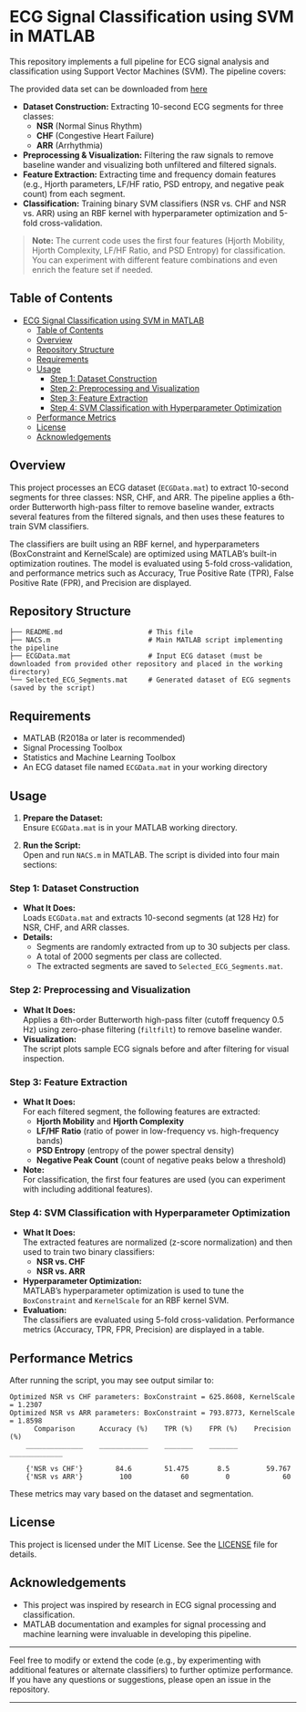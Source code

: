 # ECG Signal Classification using SVM in MATLAB

This repository implements a full pipeline for ECG signal analysis and classification using Support Vector Machines (SVM). The pipeline covers:

The provided data set can be downloaded from [here](https://github.com/mathworks/physionet_ECG_data)

- **Dataset Construction:** Extracting 10-second ECG segments for three classes:
  - **NSR** (Normal Sinus Rhythm)
  - **CHF** (Congestive Heart Failure)
  - **ARR** (Arrhythmia)
- **Preprocessing & Visualization:** Filtering the raw signals to remove baseline wander and visualizing both unfiltered and filtered signals.
- **Feature Extraction:** Extracting time and frequency domain features (e.g., Hjorth parameters, LF/HF ratio, PSD entropy, and negative peak count) from each segment.
- **Classification:** Training binary SVM classifiers (NSR vs. CHF and NSR vs. ARR) using an RBF kernel with hyperparameter optimization and 5-fold cross-validation.

> **Note:** The current code uses the first four features (Hjorth Mobility, Hjorth Complexity, LF/HF Ratio, and PSD Entropy) for classification. You can experiment with different feature combinations and even enrich the feature set if needed.

## Table of Contents

- [ECG Signal Classification using SVM in MATLAB](#ecg-signal-classification-using-svm-in-matlab)
  - [Table of Contents](#table-of-contents)
  - [Overview](#overview)
  - [Repository Structure](#repository-structure)
  - [Requirements](#requirements)
  - [Usage](#usage)
    - [Step 1: Dataset Construction](#step-1-dataset-construction)
    - [Step 2: Preprocessing and Visualization](#step-2-preprocessing-and-visualization)
    - [Step 3: Feature Extraction](#step-3-feature-extraction)
    - [Step 4: SVM Classification with Hyperparameter Optimization](#step-4-svm-classification-with-hyperparameter-optimization)
  - [Performance Metrics](#performance-metrics)
  - [License](#license)
  - [Acknowledgements](#acknowledgements)

## Overview

This project processes an ECG dataset (`ECGData.mat`) to extract 10-second segments for three classes: NSR, CHF, and ARR. The pipeline applies a 6th-order Butterworth high-pass filter to remove baseline wander, extracts several features from the filtered signals, and then uses these features to train SVM classifiers.

The classifiers are built using an RBF kernel, and hyperparameters (BoxConstraint and KernelScale) are optimized using MATLAB’s built-in optimization routines. The model is evaluated using 5-fold cross-validation, and performance metrics such as Accuracy, True Positive Rate (TPR), False Positive Rate (FPR), and Precision are displayed.

## Repository Structure

```
├── README.md                     # This file
├── NACS.m                        # Main MATLAB script implementing the pipeline
├── ECGData.mat                   # Input ECG dataset (must be downloaded from provided other repository and placed in the working directory)
└── Selected_ECG_Segments.mat     # Generated dataset of ECG segments (saved by the script)
```

## Requirements

- MATLAB (R2018a or later is recommended)
- Signal Processing Toolbox
- Statistics and Machine Learning Toolbox
- An ECG dataset file named `ECGData.mat` in your working directory

## Usage

1. **Prepare the Dataset:**  
   Ensure `ECGData.mat` is in your MATLAB working directory.

2. **Run the Script:**  
   Open and run `NACS.m` in MATLAB. The script is divided into four main sections:

### Step 1: Dataset Construction

- **What It Does:**  
  Loads `ECGData.mat` and extracts 10-second segments (at 128 Hz) for NSR, CHF, and ARR classes.  
- **Details:**  
  - Segments are randomly extracted from up to 30 subjects per class.
  - A total of 2000 segments per class are collected.
  - The extracted segments are saved to `Selected_ECG_Segments.mat`.

### Step 2: Preprocessing and Visualization

- **What It Does:**  
  Applies a 6th-order Butterworth high-pass filter (cutoff frequency 0.5 Hz) using zero-phase filtering (`filtfilt`) to remove baseline wander.
- **Visualization:**  
  The script plots sample ECG signals before and after filtering for visual inspection.

### Step 3: Feature Extraction

- **What It Does:**  
  For each filtered segment, the following features are extracted:
  - **Hjorth Mobility** and **Hjorth Complexity**
  - **LF/HF Ratio** (ratio of power in low-frequency vs. high-frequency bands)
  - **PSD Entropy** (entropy of the power spectral density)
  - **Negative Peak Count** (count of negative peaks below a threshold)
- **Note:**  
  For classification, the first four features are used (you can experiment with including additional features).

### Step 4: SVM Classification with Hyperparameter Optimization

- **What It Does:**  
  The extracted features are normalized (z-score normalization) and then used to train two binary classifiers:
  - **NSR vs. CHF**
  - **NSR vs. ARR**
- **Hyperparameter Optimization:**  
  MATLAB’s hyperparameter optimization is used to tune the `BoxConstraint` and `KernelScale` for an RBF kernel SVM.
- **Evaluation:**  
  The classifiers are evaluated using 5-fold cross-validation. Performance metrics (Accuracy, TPR, FPR, Precision) are displayed in a table.

## Performance Metrics

After running the script, you may see output similar to:

```
Optimized NSR vs CHF parameters: BoxConstraint = 625.8608, KernelScale = 1.2307
Optimized NSR vs ARR parameters: BoxConstraint = 793.8773, KernelScale = 1.8598
      Comparison      Accuracy (%)    TPR (%)    FPR (%)    Precision (%)
    ______________    ____________    _______    _______    _____________

    {'NSR vs CHF'}        84.6        51.475       8.5         59.767    
    {'NSR vs ARR'}         100            60         0             60    
```

These metrics may vary based on the dataset and segmentation.

## License

This project is licensed under the MIT License. See the [LICENSE](LICENSE) file for details.

## Acknowledgements

- This project was inspired by research in ECG signal processing and classification.
- MATLAB documentation and examples for signal processing and machine learning were invaluable in developing this pipeline.

---

Feel free to modify or extend the code (e.g., by experimenting with additional features or alternate classifiers) to further optimize performance. If you have any questions or suggestions, please open an issue in the repository.

---